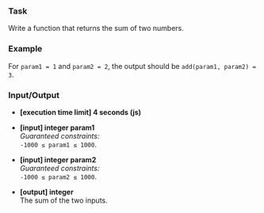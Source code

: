 ### Task

Write a function that returns the sum of two numbers.

### Example

For `param1 = 1` and `param2 = 2`, the output should be
`add(param1, param2) = 3`.

### Input/Output

- **[execution time limit] 4 seconds (js)**

- **[input] integer param1**  
*Guaranteed constraints:*  
`-1000 ≤ param1 ≤ 1000`.

- **[input] integer param2**  
*Guaranteed constraints:*  
`-1000 ≤ param2 ≤ 1000`.

- **[output] integer**  
The sum of the two inputs.
